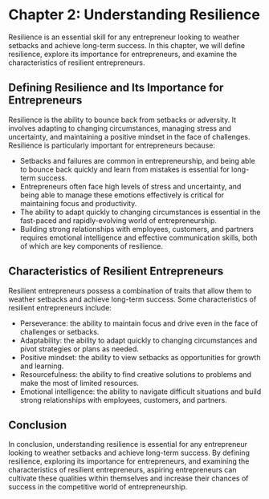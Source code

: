Chapter 2: Understanding Resilience
===================================

Resilience is an essential skill for any entrepreneur looking to weather setbacks and achieve long-term success. In this chapter, we will define resilience, explore its importance for entrepreneurs, and examine the characteristics of resilient entrepreneurs.

Defining Resilience and Its Importance for Entrepreneurs
--------------------------------------------------------

Resilience is the ability to bounce back from setbacks or adversity. It involves adapting to changing circumstances, managing stress and uncertainty, and maintaining a positive mindset in the face of challenges. Resilience is particularly important for entrepreneurs because:

* Setbacks and failures are common in entrepreneurship, and being able to bounce back quickly and learn from mistakes is essential for long-term success.
* Entrepreneurs often face high levels of stress and uncertainty, and being able to manage these emotions effectively is critical for maintaining focus and productivity.
* The ability to adapt quickly to changing circumstances is essential in the fast-paced and rapidly-evolving world of entrepreneurship.
* Building strong relationships with employees, customers, and partners requires emotional intelligence and effective communication skills, both of which are key components of resilience.

Characteristics of Resilient Entrepreneurs
------------------------------------------

Resilient entrepreneurs possess a combination of traits that allow them to weather setbacks and achieve long-term success. Some characteristics of resilient entrepreneurs include:

* Perseverance: the ability to maintain focus and drive even in the face of challenges or setbacks.
* Adaptability: the ability to adapt quickly to changing circumstances and pivot strategies or plans as needed.
* Positive mindset: the ability to view setbacks as opportunities for growth and learning.
* Resourcefulness: the ability to find creative solutions to problems and make the most of limited resources.
* Emotional intelligence: the ability to navigate difficult situations and build strong relationships with employees, customers, and partners.

Conclusion
----------

In conclusion, understanding resilience is essential for any entrepreneur looking to weather setbacks and achieve long-term success. By defining resilience, exploring its importance for entrepreneurs, and examining the characteristics of resilient entrepreneurs, aspiring entrepreneurs can cultivate these qualities within themselves and increase their chances of success in the competitive world of entrepreneurship.


